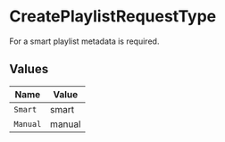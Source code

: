 # CreatePlaylistRequestType

For a smart playlist metadata is required.


## Values

| Name     | Value    |
| -------- | -------- |
| `Smart`  | smart    |
| `Manual` | manual   |